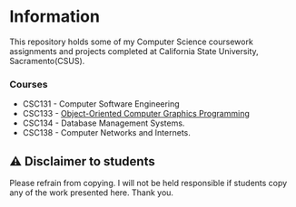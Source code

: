 # Information
This repository holds some of my Computer Science coursework assignments and projects completed at California State University, Sacramento(CSUS).

### Courses
- CSC131 - Computer Software Engineering
- CSC133 - [Object-Oriented Computer Graphics Programming](https://github.com/ddsooxo/Sac-State-CSC/blob/master/CSC133/CSC133-README.md)
- CSC134 - Database Management Systems.
- CSC138 - Computer Networks and Internets.

## ⚠️  Disclaimer to students
Please refrain from copying. I will not be held responsible if students copy any of the work presented here. Thank you.
